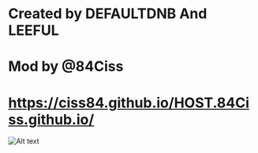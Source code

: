 # Created by DEFAULTDNB And LEEFUL

# Mod by @84Ciss

# https://ciss84.github.io/HOST.84Ciss.github.io/

![Alt text](https://github.com/ciss84/HOST.84Ciss.github.io/blob/master/Capture.PNG?raw=true "Title")


